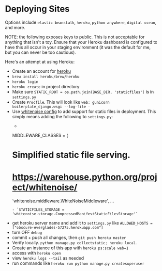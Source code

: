 # Deploying Sites

Options include `elastic beanstalk`, `heroku`, `python anywhere`,
`digital ocean`, and more.

NOTE: the following exposes keys to public. This is not acceptable for anything that isn't a toy. Ensure that your Heroku dashboard is configured to have this all occur in your staging environment (it was the default for me, but you can never be too cautious).


Here's an attempt at using Heroku:

- Create an account for [heroku](https://dashboard.heroku.com)
- `brew install heroku/brew/heroku`
- `heroku login`
- `heroku create` in project directory
- Make sure `STATIC_ROOT = os.path.join(BASE_DIR, 'staticfiles')` is in `settings.py`
- Create `Procfile`. This will look like `web: gunicorn boilerplate_django.wsgi --log-file -`
- Use [whitenoise config](https://devcenter.heroku.com/articles/django-assets) to add support for static files in deployment. This simply means adding the following to `settings.py`:
  - ```python
  MIDDLEWARE_CLASSES = (
    # Simplified static file serving.
    # https://warehouse.python.org/project/whitenoise/
    'whitenoise.middleware.WhiteNoiseMiddleware',
    ...
    ```
  - `STATICFILES_STORAGE = 'whitenoise.storage.CompressedManifestStaticFilesStorage'`
- get heroku server name and add it to `settings.py` like
`ALLOWED_HOSTS = ["obscure-everglades-57275.herokuapp.com"]`
- turn OFF `debug`
- commit + push all changes, then `git push heroku master`
- Verify locally. `python manage.py collectstatic; heroku local`.
- Create an instance of this app with `heroku ps:scale web=1`
- access with `heroku open`
- view `heroku logs --tail` as needed
- run commands like `heroku run python manage.py createsuperuser`

